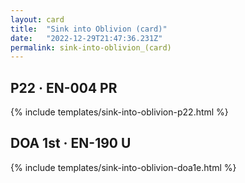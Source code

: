 ```yaml
---
layout: card
title:  "Sink into Oblivion (card)"
date:   "2022-12-29T21:47:36.231Z"
permalink: sink-into-oblivion_(card)
---
```


## P22 &middot; EN-004 PR

{% include templates/sink-into-oblivion-p22.html %}


## DOA 1st &middot; EN-190 U

{% include templates/sink-into-oblivion-doa1e.html %}
